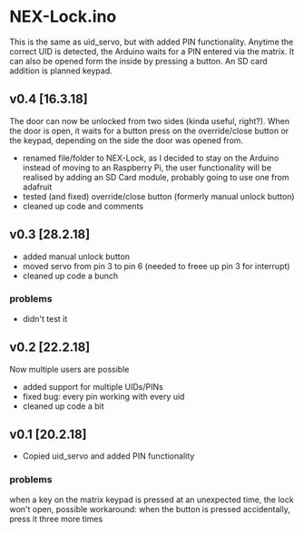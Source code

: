 # NEX-Lock.ino
This is the same as uid_servo, but with added PIN functionality. Anytime the
correct UID is detected, the Arduino waits for a PIN entered via the matrix. It
can also be opened form the inside by pressing a button. An SD card addition is planned
keypad.
## v0.4 [16.3.18]
The door can now be unlocked from two sides (kinda useful, right?). When the door is open, it waits for a button press on the override/close button or the keypad, depending on the side the door was opened from.
* renamed file/folder to NEX-Lock, as I decided to stay on the Arduino instead of moving to an Raspberry Pi, the user functionality will be realised by adding an SD Card module, probably going to use one from adafruit
* tested (and fixed) override/close button (formerly manual unlock button)
* cleaned up code and comments

## v0.3 [28.2.18]
* added manual unlock button
* moved servo from pin 3 to pin 6 (needed to freee up pin 3 for interrupt)
* cleaned up code a bunch

### problems
* didn't test it

## v0.2 [22.2.18]
Now multiple users are possible
* added support for multiple UIDs/PINs
* fixed bug: every pin working with every uid
* cleaned up code a bit

## v0.1 [20.2.18]
* Copied uid_servo and added PIN functionality

### problems
when a key on the matrix keypad is pressed at an unexpected time, the lock won't
open, possible workaround: when the button is pressed accidentally, press it
three more times
